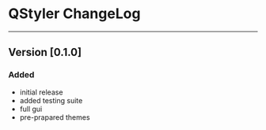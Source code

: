 # QStyler ChangeLog

-------------------

## Version [0.1.0]

### Added

- initial release
- added testing suite
- full gui
- pre-prapared themes
